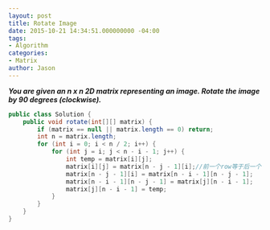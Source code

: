 ```yaml
---
layout: post
title: Rotate Image
date: 2015-10-21 14:34:51.000000000 -04:00
tags:
- Algorithm
categories:
- Matrix
author: Jason
---
```

<p><strong><em>You are given an n x n 2D matrix representing an image. Rotate the image by 90 degrees (clockwise).</em></strong></p>


``` java
public class Solution {
    public void rotate(int[][] matrix) {
        if (matrix == null || matrix.length == 0) return;
        int n = matrix.length;
        for (int i = 0; i < n / 2; i++) {
            for (int j = i; j < n - i - 1; j++) {
                int temp = matrix[i][j];
                matrix[i][j] = matrix[n - j - 1][i];//前一个row等于后一个col，前一个col + 后一个row = n - 1
                matrix[n - j - 1][i] = matrix[n - i - 1][n - j - 1];
                matrix[n - i - 1][n - j - 1] = matrix[j][n - i - 1];
                matrix[j][n - i - 1] = temp;
            }
        }
    }
}
```
